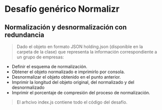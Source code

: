 # Desafío genérico Normalizr

## Normalización y desnormalización con redundancia

> Dado el objeto en formato JSON holding.json (disponible en la carpeta de la clase) que representa la información correspondiente a un grupo de empresas:

* Definir el esquema de normalización.
* Obtener el objeto normalizado e imprimirlo por consola.
* Desnormalizar el objeto obtenido en el punto anterior.
* Imprimir la longitud del objeto original, del normalizado y del desnormalizado
* Imprimir el porcentaje de compresión del proceso de normalización.

> El arhcivo index.js contiene todo el código del desafío.
